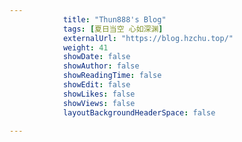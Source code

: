 ```yaml
---
            title: "Thun888's Blog"
            tags: [夏日当空 心如深渊]
            externalUrl: "https://blog.hzchu.top/"
            weight: 41
            showDate: false
            showAuthor: false
            showReadingTime: false
            showEdit: false
            showLikes: false
            showViews: false
            layoutBackgroundHeaderSpace: false
            
---
```

